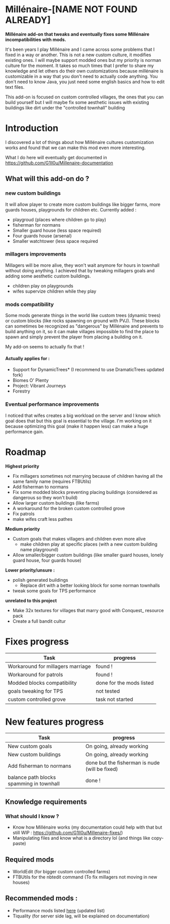 # Millénaire-[NAME NOT FOUND ALREADY]
**Millénaire add-on that tweaks and eventually fixes some Millénaire incompatibilities with mods.**

It's been years I play Millénaire and I came across some problems that I fixed in a way or another.
This is not a new custom culture, it modifies existing ones. I will maybe support modded ones but my priority is norman culture for the moment. It takes so much times that I prefer to share my knowledge and let others do their own customizations because millénaire is customizable in a way that you don't need to actually code anything. You don't need to know Java, you just need some english basics and how to edit text files.

This add-on is focused on custom controlled villages, the ones that you can build yourself but I will maybe fix some aesthetic issues with existing buildings like dirt under the "controlled townhall" building


# Introduction
I discovered a lot of things about how Millénaire cultures customization works and found that we can make this mod even more interesting.

What I do here will eventually get documented in https://github.com/G1ll0u/Millenaire-documentation


## What will this add-on do ?


### new custom buildings
It will allow player to create more custom buildings like bigger farms, more guards houses, playgrounds for children etc.
Currently added :
* playgroud (places where children go to play)
* fisherman for normans
* Smaller guard house (less space required)
* Four guards house (arsenal)
* Smaller watchtower (less space required

### millagers improvements
Millagers will be more alive, they won't wait anymore for hours in townhall without doing anything. I achieved that by tweaking millagers goals and adding some aesthetic custom buildings.
* children play on playgrounds
* wifes supervize children while they play

### mods compatibility
Some mods generate things in the world like custom trees (dynamic trees) or custom blocks (like rocks spawning on ground with PVJ). These blocks can sometimes be recognized as "dangerous" by Millénaire and prevents to build anything on it, so it can make villages impossible to find the place to spawn and simply prevent the player from placing a building on it.

My add-on seems to actually fix that !

#### Actually applies for :
* Support for DynamicTrees* (I recommend to use DramaticTrees updated fork)
* Biomes O' Plenty
* Project: Vibrant Journeys
* Forestry

### Eventual performance improvements
I noticed that wifes creates a big workload on the server and I know which goal does that but this goal is essential to the village. I'm working on it because optimizing this goal (make it happen less) can make a huge performance gain.

# Roadmap

**Highest priority**
* Fix millagers sometimes not marrying because of children having all the same family name (requires FTBUtils)
* Add fisherman to normans 
* Fix some modded blocks preventing placing buildings (considered as dangerous so they won't build)
* Allow larger custom buildings (like farms)
* A workaround for the broken custom controlled grove
* Fix patrols
* make wifes craft less pathes

**Medium priority**
* Custom goals that makes villagers and children even more alive
  * make children play at specific places (with a new custom building name playground)
* Allow smaller/bigger custom buildings (like smaller guard houses, lonely guard house, four guards house)

**Lower priority/unsure :**
* polish generated buildings
  * Replace dirt with a better looking block for some norman townhalls
* tweak some goals for TPS performance

**unrelated to this project**
* Make 32x textures for villages that marry good with Conquest_ resource pack
* Create a full bandit cultur

# Fixes progress
| Task      | progress      |
| ------------- | ------------- |
| Workaround for millagers marriage |  found ! |
| Workaround for patrols |  found ! |
| Modded blocks compatibility |  done for the mods listed |
| goals tweaking for TPS | not tested |
| custom controlled grove | task not started |

# New features progress
| Task      | progress      |
| ------------- | ------------- |
| New custom goals | On going, already working
| New custom buildings | On going, already working
| Add fisherman to normans | done but the fisherman is nude (will be fixed)
| balance path blocks spamming in townhall | done !

## Knowledge requirements
### What should I know ?
* Know how Millénaire works (my documentation could help with that but still WIP : https://github.com/G1ll0u/Millenaire-fixes/)
* Manipulating files and know what is a directory lol (and things like copy-paste)

## Required mods
* WorldEdit (for bigger custom controlled farms)
* FTBUtils for the nbtedit command (To fix millagers not moving in new houses)

## Recommended mods :

* Performance mods listed [here](https://red-studio-ragnarok.github.io/Opticraft/) (updated list)
* Tiquality (for server side lag, will be explained on documentation)

